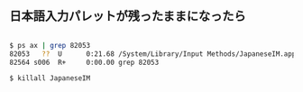 ## 日本語入力パレットが残ったままになったら

~~~bash

$ ps ax | grep 82053
82053   ??  U      0:21.68 /System/Library/Input Methods/JapaneseIM.app/Contents/MacOS/JapaneseIM
82564 s006  R+     0:00.00 grep 82053
~~~

~~~bash
$ killall JapaneseIM
~~~
